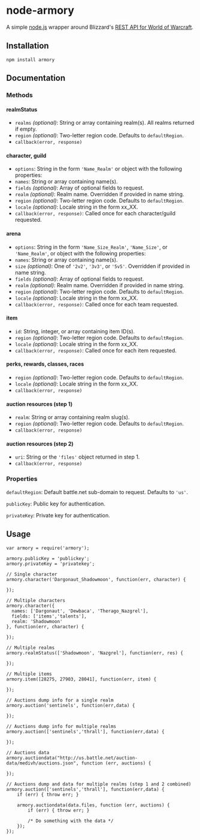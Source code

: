 # node-armory

A simple [node.js](http://github.com/joyent/node) wrapper around Blizzard's [REST API for World of Warcraft](http://blizzard.github.com/api-wow-docs/).

## Installation

    npm install armory

## Documentation

### Methods

#### realmStatus
* `realms` _(optional)_: String or array containing realm(s). All realms returned if empty.
* `region` _(optional)_: Two-letter region code. Defaults to `defaultRegion`.
* `callback(error, response)`
  
#### character, guild
* `options`: String in the form `'Name_Realm'` or object with the following properties:
 * `names`: String or array containing name(s).
 * `fields` _(optional)_: Array of optional fields to request.
 * `realm` _(optional)_: Realm name. Overridden if provided in name string.
 * `region` _(optional)_: Two-letter region code. Defaults to `defaultRegion`.
 * `locale` _(optional)_: Locale string in the form xx_XX.
* `callback(error, response)`: Called once for each character/guild requested.
  
#### arena
* `options`: String in the form `'Name_Size_Realm'`, `'Name_Size'`, or `'Name_Realm'`, or object with the following properties:
 * `names`: String or array containing name(s).
 * `size` _(optional)_: One of `'2v2'`, `'3v3'`, or `'5v5'`. Overridden if provided in name string.
 * `fields` _(optional)_: Array of optional fields to request.
 * `realm` _(optional)_: Realm name. Overridden if provided in name string.
 * `region` _(optional)_: Two-letter region code. Defaults to `defaultRegion`.
 * `locale` _(optional)_: Locale string in the form xx_XX.
* `callback(error, response)`: Called once for each team requested.

#### item
* `id`: String, integer, or array containing item ID(s).
* `region` _(optional)_: Two-letter region code. Defaults to `defaultRegion`.
* `locale` _(optional)_: Locale string in the form xx_XX.
* `callback(error, response)`: Called once for each item requested.
  
#### perks, rewards, classes, races
* `region` _(optional)_: Two-letter region code. Defaults to `defaultRegion`.
* `locale` _(optional)_: Locale string in the form xx_XX.
* `callback(error, response)`

#### auction resources (step 1)
* `realm`: String or array containing realm slug(s).
* `region` _(optional)_: Two-letter region code. Defaults to `defaultRegion`.
* `callback(error, response)`

#### auction resources (step 2)
* `uri`: String or the `'files'` object returned in step 1.
* `callback(error, response)`
 
### Properties

`defaultRegion`: Default battle.net sub-domain to request. Defaults to `'us'`.
  
`publicKey`: Public key for authentication.
  
`privateKey`: Private key for authentication.

## Usage

    var armory = require('armory');
    
    armory.publicKey = 'publickey';
    armory.privateKey = 'privatekey';
    
    // Single character
    armory.character('Dargonaut_Shadowmoon', function(err, character) {
      
    });
    
    // Multiple characters
    armory.character({
      names: ['Dargonaut', 'Dewbaca', 'Therago_Nazgrel'],
      fields: ['items','talents'],
      realm: 'Shadowmoon'
    }, function(err, character) {
      
    });
    
    // Multiple realms
    armory.realmStatus(['Shadowmoon', 'Nazgrel'], function(err, res) {
      
    });
    
    // Multiple items
    armory.item([28275, 27903, 28041], function(err, item) {
      
    });

	// Auctions dump info for a single realm
	armory.auction('sentinels', function(err,data) {
		
	});
	
	// Auctions dump info for multiple realms
	armory.auction(['sentinels','thrall'], function(err,data) { 
		
	});
	
	// Auctions data
	armory.auctiondata("http://us.battle.net/auction-data/medivh/auctions.json", function (err, auctions) {
	
	});
	
    // Auctions dump and data for multiple realms (step 1 and 2 combined)
	armory.auction(['sentinels','thrall'], function(err,data) { 
	    if (err) { throw err; }
	    
		armory.auctiondata(data.files, function (err, auctions) {
	        if (err) { throw err; }
	        
			/* Do something with the data */
	    });
	});